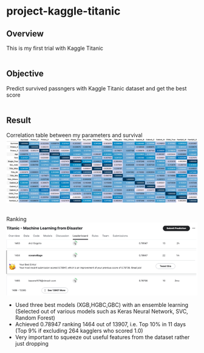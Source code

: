 # project-kaggle-titanic

## Overview<br>
  This is my first trial with Kaggle Titanic<br>
<br>
## Objective<br>
  Predict survived passngers with Kaggle Titanic dataset and get the best score<br>
<br>
## Result<br>
Correlation table between my parameters and survival<br>
![table 1](/assets/table_1.png)<br>
 <br>

Ranking<br>
![ranking](/assets/ranking.png)<br>
  * Used three best models (XGB,HGBC,GBC) with an ensemble learning (Selected out of various models such as Keras Neural Network, SVC, Random Forest)<br>
  * Achieved 0.78947 ranking 1464 out of 13907, i.e. Top 10% in 11 days (Top 9% if excluding 264 kagglers who scored 1.0) 
  * Very important to squeeze out useful features from the dataset rather just dropping<br>
<br>
